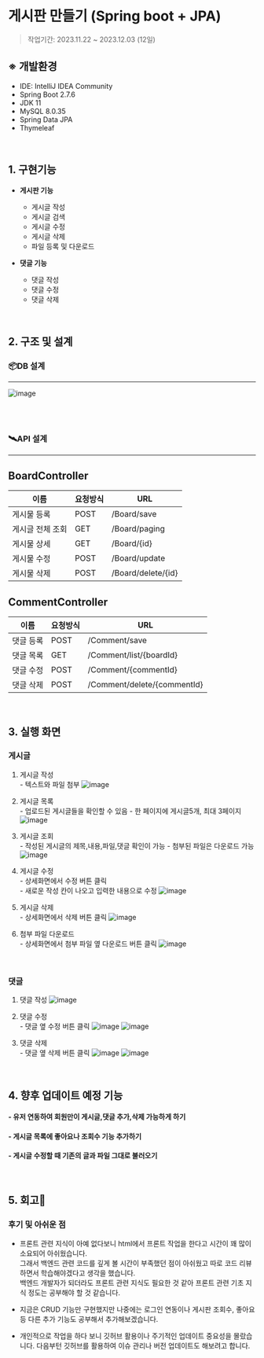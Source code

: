 게시판 만들기 (Spring boot + JPA)
=

>작업기간: 2023.11.22 ~ 2023.12.03 (12일) <br>

## ※ 개발환경
- IDE: IntelliJ IDEA Community
- Spring Boot 2.7.6
- JDK 11
- MySQL 8.0.35
- Spring Data JPA
- Thymeleaf

<br>

## 1. 구현기능

- **게시판 기능**
    - 게시글 작성 
    - 게시글 검색
    - 게시글 수정 
    - 게시글 삭제
    - 파일 등록 및 다운로드 

- **댓글 기능**
    - 댓글 작성 
    - 댓글 수정 
    - 댓글 삭제

<br>

## 2. 구조 및 설계
### 📦DB 설계

---
![image](https://github.com/sejinpark2/springboot-board/assets/141610055/90729154-f5ea-4ae0-b38d-2a936abfe922)


<br><br>

### 🛰️API 설계

---
## BoardController
| 이름              |요청방식 | URL    |
|-------------------|--------|--------|
| 게시물 등록  | POST  | /Board/save |
| 게시글 전체 조회  | GET  | /Board/paging|
| 게시물 상세 | GET  | /Board/{id} |
| 게시물 수정   | POST | /Board/update |
| 게시물 삭제 | POST | /Board/delete/{id} |

## CommentController
| 이름              |요청방식 | URL    |
|-------------------|--------|--------|
| 댓글 등록  | POST  | /Comment/save |
| 댓글 목록  | GET  | /Comment/list/{boardId} |
| 댓글 수정   | POST | /Comment/{commentId} |
| 댓글 삭제 | POST | /Comment/delete/{commentId} |

<br>

## 3. 실행 화면
### 게시글 
1. 게시글 작성 <br>
  \- 텍스트와 파일 첨부
![image](https://github.com/sejinpark2/springboot-board/assets/141610055/717fb1e1-7bb2-4dde-986b-ca56cae40774)


3. 게시글 목록 <br>
  \- 업로드된 게시글들을 확인할 수 있음
  \- 한 페이지에 게시글5개, 최대 3페이지
![image](https://github.com/sejinpark2/springboot-board/assets/141610055/2f68c355-924e-493e-8a5e-047296b47027)


4. 게시글 조회 <br>
  \- 작성된 게시글의 제목,내용,파일,댓글 확인이 가능
  \- 첨부된 파일은 다운로드 가능
![image](https://github.com/sejinpark2/springboot-board/assets/141610055/667ba80f-f363-44ea-ad08-7f0c63414924)


5. 게시글 수정 <br>
  \- 상세화면에서 수정 버튼 클릭 <br>
  \- 새로운 작성 칸이 나오고 입력한 내용으로 수정
![image](https://github.com/sejinpark2/springboot-board/assets/141610055/e07b032b-3bf5-4d5f-9c44-a5576f06e967)


6. 게시글 삭제 <br>
  \- 상세화면에서 삭제 버튼 클릭
![image](https://github.com/sejinpark2/springboot-board/assets/141610055/0cee88f3-535b-45cb-832b-9130d4d4a331)


7. 첨부 파일 다운로드 <br>
  \- 상세화면에서 첨부 파일 옆 다운로드 버튼 클릭
![image](https://github.com/sejinpark2/springboot-board/assets/141610055/355a18e6-cd15-4d3f-8088-0be53f8af93a)


<br>

### 댓글
1. 댓글 작성
![image](https://github.com/sejinpark2/springboot-board/assets/141610055/eb1125aa-3eda-4d79-b888-ddfb48d02c8d)



2. 댓글 수정 <br>
  \- 댓글 옆 수정 버튼 클릭 
![image](https://github.com/sejinpark2/springboot-board/assets/141610055/5d038c07-04ab-475a-be6e-47ccaba11a1e)
![image](https://github.com/sejinpark2/springboot-board/assets/141610055/84088be5-1d5b-46ac-b509-89a618d2bff9)


4. 댓글 삭제 <br>
  \- 댓글 옆 삭제 버튼 클릭
![image](https://github.com/sejinpark2/springboot-board/assets/141610055/6cbfedeb-4851-4386-b8b3-8fe31c69190c)
![image](https://github.com/sejinpark2/springboot-board/assets/141610055/33ffc1c9-51d2-4782-95d9-2189711edcc5)


<br>

## 4. 향후 업데이트 예정 기능
#### - 유저 연동하여 회원만이 게시글,댓글 추가,삭제 가능하게 하기
#### - 게시글 목록에 좋아요나 조회수 기능 추가하기
#### - 게시글 수정할 때 기존의 글과 파일 그대로 불러오기


<br> 
 

## 5. 회고📝
### 후기 및 아쉬운 점

- 프론트 관련 지식이 아예 없다보니 html에서 프론트 작업을 한다고 시간이 꽤 많이 소요되어 아쉬웠습니다. <br>
   그래서 백엔드 관련 코드를 깊게 볼 시간이 부족했던 점이 아쉬웠고 따로 코드 리뷰 하면서 학습해야겠다고 생각을 했습니다. <br>
   백엔드 개발자가 되더라도 프론트 관련 지식도 필요한 것 같아 프론트 관련 기초 지식 정도는 공부해야 할 것 같습니다.

- 지금은 CRUD 기능만 구현했지만 나중에는 로그인 연동이나 게시판 조회수, 좋아요 등 다른 추가 기능도 공부해서 추가해보겠습니다.

- 개인적으로 작업을 하다 보니 깃허브 활용이나 주기적인 업데이트 중요성을 몰랐습니다.
   다음부턴 깃허브를 활용하여 이슈 관리나 버전 업데이트도 해보려고 합니다.
   

  




